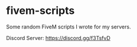 # fivem-scripts
Some random FiveM scripts I wrote for my servers.


Discord Server: https://discord.gg/f3TsfvD
